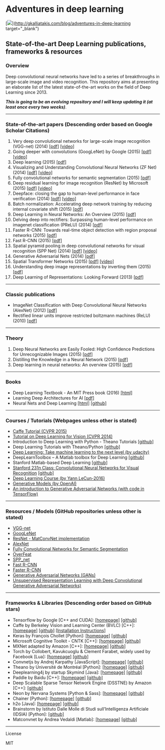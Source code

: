 # Adventures in deep learning 

[<img src="https://raw.githubusercontent.com/GKalliatakis/Adventures-in-deep-learning/master/logo.png?raw=true">](http://gkalliatakis.com/blog/adventures-in-deep-learning target="_blank")

## State-of-the-art Deep Learning publications, frameworks & resources

### Overview
Deep convolutional neural networks have led to a series of breakthroughs in large-scale image and video recognition. This repository aims at presenting an elaborate list of the latest state-of-the-art works on the field of Deep Learning since 2013.

**_This is going to be an evolving repository and I will keep updating it (at least once every two weeks)_**.

---


### State-of-the-art papers (Descending order based on Google Scholar Citations)

1. Very deep convolutional networks for large-scale image recognition (VGG-net)  (2014) [[pdf]](https://arxiv.org/pdf/1409.1556v6.pdf) [[video]](https://www.youtube.com/watch?v=j1jIoHN3m0s)
2. Going deeper with convolutions  (GoogLeNet) by Google (2015) [[pdf]](https://arxiv.org/pdf/1409.4842v1.pdf) [[video]](https://www.youtube.com/watch?v=ySrj_G5gHWI)
3. Deep learning (2015) [[pdf]](http://www.nature.com/nature/journal/v521/n7553/pdf/nature14539.pdf)
4. Visualizing and Understanding Convolutional Neural Networks (ZF Net) (2014) [[pdf]](https://arxiv.org/pdf/1311.2901v3.pdf) [[video]](https://www.youtube.com/watch?v=ghEmQSxT6tw)
5. Fully convolutional networks for semantic segmentation (2015) [[pdf]](https://people.eecs.berkeley.edu/~jonlong/long_shelhamer_fcn.pdf)
6. Deep residual learning for image recognition (ResNet) by Microsoft (2015) [[pdf]](https://arxiv.org/pdf/1512.03385v1.pdf) [[video]](https://www.youtube.com/watch?v=1PGLj-uKT1w)
7. Deepface: closing the gap to human-level performance in face verification (2014) [[pdf]](https://www.cs.toronto.edu/~ranzato/publications/taigman_cvpr14.pdf) [[video]](https://www.youtube.com/watch?v=n0PQqsaGMhs)
8. Batch normalization: Accelerating deep network training by reducing internal covariate shift (2015) [[pdf]](http://arxiv.org/pdf/1502.03167.pdf)
9. Deep Learning in Neural Networks: An Overview  (2015) [[pdf]](http://ac.els-cdn.com/S0893608014002135/1-s2.0-S0893608014002135-main.pdf?_tid=1def3e8e-dcc0-11e6-aa7a-00000aab0f6b&acdnat=1484663017_c94a90fcbaaaa409820cadce8b842213)
10. Delving deep into rectifiers: Surpassing human-level performance on imagenet classification (PReLU) (2014) [[pdf]](https://arxiv.org/pdf/1502.01852v1.pdf)
11. Faster R-CNN: Towards real-time object detection with region proposal networks (2015) [[pdf]](http://papers.nips.cc/paper/5638-faster-r-cnn-towards-real-time-object-detection-with-region-proposal-networks.pdf)
12. Fast R-CNN (2015) [[pdf]](http://arxiv.org/pdf/1504.08083v2.pdf)
13. Spatial pyramid pooling in deep convolutional networks for visual recognition (SPP Net) (2014) [[pdf]](http://arxiv.org/pdf/1406.4729.pdf) [[video]](https://www.youtube.com/watch?v=CX8CCHKlfOE)
14. Generative Adversarial Nets (2014) [[pdf]](http://papers.nips.cc/paper/5423-generative-adversarial-nets.pdf)
15. Spatial Transformer Networks (2015) [[pdf]](http://papers.nips.cc/paper/5854-spatial-transformer-networks.pdf) [[video]](https://www.youtube.com/watch?v=6NOQC_fl1hQ)
16. Understanding deep image representations by inverting them (2015) [[pdf]](http://arxiv.org/pdf/1412.0035.pdf)
17. Deep Learning of Representations: Looking Forward (2013) [[pdf]](https://arxiv.org/pdf/1305.0445.pdf)

----------

### Classic publications
- ImageNet Classification with Deep Convolutional Neural Networks (AlexNet) (2012) [[pdf]](http://papers.nips.cc/paper/4824-imagenet-classification-with-deep-convolutional-neural-networks.pdf)
- Rectified linear units improve restricted boltzmann machines (ReLU) (2010) [[pdf]](http://machinelearning.wustl.edu/mlpapers/paper_files/icml2010_NairH10.pdf) 

----------

### Theory
1. Deep Neural Networks are Easily Fooled: High Confidence Predictions for Unrecognizable Images (2015) [[pdf]](http://arxiv.org/pdf/1412.1897v4.pdf)
2. Distilling the Knowledge in a Neural Network (2015) [[pdf]](http://arxiv.org/pdf/1503.02531v1.pdf)
3. Deep learning in neural networks: An overview (2015) [[pdf]](https://arxiv.org/pdf/1404.7828v4.pdf)

----------

### Books
- Deep Learning Textbook - An MIT Press book (2016) [[html]](http://www.deeplearningbook.org/)
- Learning Deep Architectures for AI [[pdf]](http://www.iro.umontreal.ca/~bengioy/papers/ftml_book.pdf)
- Neural Nets and Deep Learning [[html]](http://neuralnetworksanddeeplearning.com/) [[github]](https://github.com/mnielsen/neural-networks-and-deep-learning)

----------

### Courses / Tutorials (Webpages unless other is stated)
- [Caffe Tutorial (CVPR 2015)](https://docs.google.com/presentation/d/1TI4TbU1NaKdPG0VRMhQjW8hsKdnjwx3StjhCZ5ZT5UM/edit#slide=id.g7569f7be5_1_0)
- [Tutorial on Deep Learning for Vision (CVPR 2014)](https://sites.google.com/site/deeplearningcvpr2014/)
- Introduction to Deep Learning with Python - Theano Tutorials [[github]](https://github.com/Newmu/Theano-Tutorials)
- Deep Learning Tutorials with Theano/Python [[github]](https://github.com/lisa-lab/DeepLearningTutorials)
- [Deep Learning: Take machine learning to the next level (by udacity)](https://www.udacity.com/course/deep-learning--ud730)
- DeepLearnToolbox – A Matlab toolbox for Deep Learning [[github]](https://github.com/rasmusbergpalm/DeepLearnToolbox)
- Stanford Matlab-based Deep Learning [[github]](https://github.com/amaas/stanford_dl_ex)
- [Stanford 231n Class: Convolutional Neural Networks for Visual Recognition](http://cs231n.stanford.edu/) [[github]](http://cs231n.github.io/)
- [Deep Learning Course (by Yann LeCun-2016)](https://www.college-de-france.fr/site/en-yann-lecun/course-2015-2016.htm)
- [Generative Models (by OpenAI)](https://openai.com/blog/generative-models/)
- [An introduction to Generative Adversarial Networks (with code in TensorFlow)](http://blog.aylien.com/introduction-generative-adversarial-networks-code-tensorflow/)

----------


### Resources / Models (GitHub repositories unless other is stated)
- [VGG-net](https://github.com/BVLC/caffe/wiki/Model-Zoo#models-used-by-the-vgg-team-in-ilsvrc-2014)
- [GoogLeNet](https://github.com/BVLC/caffe/tree/master/models/bvlc_googlenet)
- [ResNet - MatConvNet implementation](https://github.com/zhanghang1989/ResNet-Matconvnet)
- [AlexNet](https://github.com/BVLC/caffe/tree/master/models/bvlc_alexnet)
- [Fully Convolutional Networks for Semantic Segmentation](https://github.com/shelhamer/fcn.berkeleyvision.org)
- [OverFeat](https://github.com/sermanet/OverFeat)
- [SPP_net](https://github.com/ShaoqingRen/SPP_net)
- [Fast R-CNN](https://github.com/rbgirshick/fast-rcnn)
- [Faster R-CNN](https://github.com/rbgirshick/py-faster-rcnn)
- [Generative Adversarial Networks (GANs)](https://github.com/goodfeli/adversarial)
- [Unsupervised Representation Learning with Deep Convolutional Generative Adversarial Networks)](https://github.com/Newmu/dcgan_code)

----------


### Frameworks & Libraries (Descending order based on GitHub stars)
- Tensorflow by Google  [C++ and CUDA]: [[homepage]](https://www.tensorflow.org/) [[github]](https://github.com/tensorflow/tensorflow)
- Caffe by Berkeley Vision and Learning Center (BVLC)  [C++]: [[homepage]](http://caffe.berkeleyvision.org/) [[github]](https://github.com/BVLC/caffe) [[Installation Instructions]](Caffe_Installation/README.md)
- Keras by François Chollet  [Python]: [[homepage]](https://keras.io/) [[github]](https://github.com/fchollet/keras)
- Microsoft Cognitive Toolkit - CNTK  [C++]: [[homepage]](https://www.microsoft.com/en-us/research/product/cognitive-toolkit/) [[github]](https://github.com/Microsoft/CNTK)
- MXNet adapted by Amazon  [C++]: [[homepage]](http://mxnet.io/) [[github]](https://github.com/dmlc/mxnet)
- Torch by Collobert, Kavukcuoglu & Clement Farabet, widely used by Facebook  [Lua]: [[homepage]](http://torch.ch/) [[github]](https://github.com/torch) 
- Convnetjs by Andrej Karpathy [JavaScript]: [[homepage]](http://cs.stanford.edu/people/karpathy/convnetjs/) [[github]](https://github.com/karpathy/convnetjs)
- Theano by Université de Montréal  [Python]: [[homepage]](http://deeplearning.net/software/theano/) [[github]](https://github.com/Theano/Theano) 
- Deeplearning4j by startup Skymind  [Java]: [[homepage]](https://deeplearning4j.org/) [[github]](https://github.com/deeplearning4j/deeplearning4j) 
- Paddle by Baidu  [C++]: [[homepage]](http://www.paddlepaddle.org/) [[github]](https://github.com/PaddlePaddle/Paddle) 
- Deep Scalable Sparse Tensor Network Engine (DSSTNE) by Amazon  [C++]: [[github]](https://github.com/amznlabs/amazon-dsstne) 
- Neon by Nervana Systems  [Python & Sass]: [[homepage]](http://neon.nervanasys.com/docs/latest/) [[github]](https://github.com/NervanaSystems/neon) 
- Chainer  [Python]: [[homepage]](http://chainer.org/) [[github]](https://github.com/pfnet/chainer) 
- h2o  [Java]: [[homepage]](http://www.h2o.ai/) [[github]](https://github.com/h2oai/h2o-3) 
- Brainstorm by Istituto Dalle Molle di Studi sull’Intelligenza Artificiale (IDSIA)  [Python]: [[github]](https://github.com/IDSIA/brainstorm)
- Matconvnet by Andrea Vedaldi  [Matlab]: [[homepage]](http://www.vlfeat.org/matconvnet/) [[github]](https://github.com/vlfeat/matconvnet) 


----

License

MIT


[//]: # (These are reference links used in the body of this note and get stripped out when the markdown processor does its job. There is no need to format nicely because it shouldn't be seen. Thanks SO - http://stackoverflow.com/questions/4823468/store-comments-in-markdown-syntax)


   [dill]: <https://github.com/joemccann/dillinger>
   [git-repo-url]: <https://github.com/joemccann/dillinger.git>
   [john gruber]: <http://daringfireball.net>
   [@thomasfuchs]: <http://twitter.com/thomasfuchs>
   [df1]: <http://daringfireball.net/projects/markdown/>
   [markdown-it]: <https://github.com/markdown-it/markdown-it>
   [Ace Editor]: <http://ace.ajax.org>
   [node.js]: <http://nodejs.org>
   [Twitter Bootstrap]: <http://twitter.github.com/bootstrap/>
   [keymaster.js]: <https://github.com/madrobby/keymaster>
   [jQuery]: <http://jquery.com>
   [@tjholowaychuk]: <http://twitter.com/tjholowaychuk>
   [express]: <http://expressjs.com>
   [AngularJS]: <http://angularjs.org>
   [Gulp]: <http://gulpjs.com>

   [PlDb]: <https://github.com/joemccann/dillinger/tree/master/plugins/dropbox/README.md>
   [PlGh]:  <https://github.com/joemccann/dillinger/tree/master/plugins/github/README.md>
   [PlGd]: <https://github.com/joemccann/dillinger/tree/master/plugins/googledrive/README.md>
   [PlOd]: <https://github.com/joemccann/dillinger/tree/master/plugins/onedrive/README.md>
